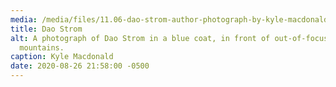 ```yaml
---
media: /media/files/11.06-dao-strom-author-photograph-by-kyle-macdonald.jpg
title: Dao Strom
alt: A photograph of Dao Strom in a blue coat, in front of out-of-focus moss and
  mountains.
caption: Kyle Macdonald
date: 2020-08-26 21:58:00 -0500
---
```


